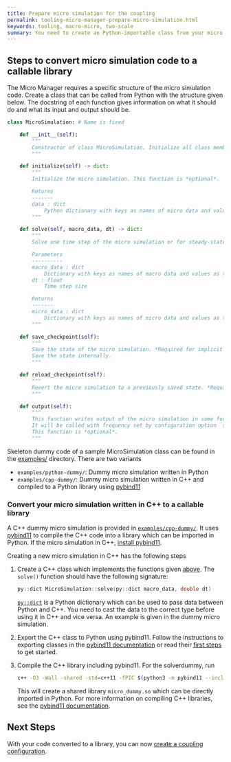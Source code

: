 ```yaml
---
title: Prepare micro simulation for the coupling
permalink: tooling-micro-manager-prepare-micro-simulation.html
keywords: tooling, macro-micro, two-scale
summary: You need to create an Python-importable class from your micro simulation code.
---
```


## Steps to convert micro simulation code to a callable library

The Micro Manager requires a specific structure of the micro simulation code. Create a class that can be called from Python with the structure given below. The docstring of each function gives information on what it should do and what its input and output should be.

```python
class MicroSimulation: # Name is fixed

    def __init__(self):
        """
        Constructor of class MicroSimulation. Initialize all class member variables here.
        """

    def initialize(self) -> dict:
        """
        Initialize the micro simulation. This function is *optional*.

        Returns
        -------
        data : dict
            Python dictionary with keys as names of micro data and values as the data at the initial condition
        """

    def solve(self, macro_data, dt) -> dict:
        """
        Solve one time step of the micro simulation or for steady-state problems: solve until steady state is reached.

        Parameters
        ----------
        macro_data : dict
            Dictionary with keys as names of macro data and values as the data
        dt : float
            Time step size

        Returns
        -------
        micro_data : dict
            Dictionary with keys as names of micro data and values as the updated micro data
        """

    def save_checkpoint(self):
        """
        Save the state of the micro simulation. *Required for implicit coupling*.
        Save the state internally.
        """

    def reload_checkpoint(self):
        """
        Revert the micro simulation to a previously saved state. *Required for implicit coupling*.
        """

    def output(self):
        """
        This function writes output of the micro simulation in some form.
        It will be called with frequency set by configuration option `simulation_params: micro_output_n`
        This function is *optional*.
        """
```

Skeleton dummy code of a sample MicroSimulation class can be found in the [examples/](https://github.com/precice/micro-manager/tree/main/examples/) directory. There are two variants

* `examples/python-dummy/`: Dummy micro simulation written in Python
* `examples/cpp-dummy/`: Dummy micro simulation written in C++ and compiled to a Python library using [pybind11](https://pybind11.readthedocs.io/en/stable/)

### Convert your micro simulation written in C++ to a callable library

A C++ dummy micro simulation is provided in [`examples/cpp-dummy/`](github.com/precice/micro-manager/tree/main/examples/cpp-dummy).
It uses [pybind11](https://pybind11.readthedocs.io/en/stable/) to compile the C++ code into a library which can be imported in Python. If the micro simulation in C++, [install pybind11](https://pybind11.readthedocs.io/en/stable/installing.html).

Creating a new micro simulation in C++ has the following steps

1. Create a C++ class which implements the functions given [above](#steps-to-convert-micro-simulation-code-to-a-callable-library).
The `solve()` function should have the following signature:

    ```cpp
    py::dict MicroSimulation::solve(py::dict macro_data, double dt)
    ```

    [`py::dict`](https://pybind11.readthedocs.io/en/stable/advanced/pycpp/object.html?#instantiating-compound-python-types-from-c) is a Python dictionary which can be used to pass data between Python and C++. You need to cast the data to the correct type before using it in C++ and vice versa. An example is given in the dummy micro simulation.

2. Export the C++ class to Python using pybind11. Follow the instructions to exporting classes in the [pybind11 documentation](https://pybind11.readthedocs.io/en/stable/classes.html) or read their [first steps](https://pybind11.readthedocs.io/en/stable/basics.html) to get started.

3. Compile the C++ library including pybind11. For the solverdummy, run

    ```bash
    c++ -O3 -Wall -shared -std=c++11 -fPIC $(python3 -m pybind11 --includes) micro_cpp_dummy.cpp -o micro_dummy$(python3-config --extension-suffix)
    ```

    This will create a shared library `micro_dummy.so` which can be directly imported in Python.
    For more information on compiling C++ libraries, see the [pybind11 documentation](https://pybind11.readthedocs.io/en/stable/compiling.html).

## Next Steps

With your code converted to a library, you can now [create a coupling configuration](tooling-micro-manager-usage-configuration.html).
